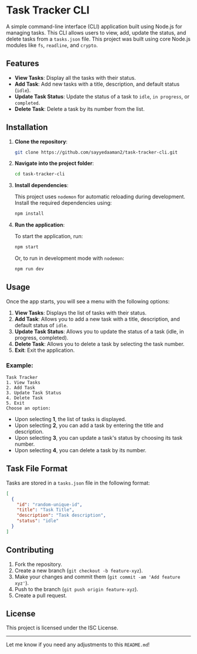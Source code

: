 # Task Tracker CLI

A simple command-line interface (CLI) application built using Node.js for managing tasks. This CLI allows users to view, add, update the status, and delete tasks from a `tasks.json` file. This project was built using core Node.js modules like `fs`, `readline`, and `crypto`.

## Features
- **View Tasks**: Display all the tasks with their status.
- **Add Task**: Add new tasks with a title, description, and default status (`idle`).
- **Update Task Status**: Update the status of a task to `idle`, `in progress`, or `completed`.
- **Delete Task**: Delete a task by its number from the list.

## Installation

1. **Clone the repository**:

   ```bash
   git clone https://github.com/sayyedaaman2/task-tracker-cli.git
   ```

2. **Navigate into the project folder**:

   ```bash
   cd task-tracker-cli
   ```

3. **Install dependencies**:

   This project uses `nodemon` for automatic reloading during development. Install the required dependencies using:

   ```bash
   npm install
   ```

4. **Run the application**:

   To start the application, run:

   ```bash
   npm start
   ```

   Or, to run in development mode with `nodemon`:

   ```bash
   npm run dev
   ```

## Usage

Once the app starts, you will see a menu with the following options:

1. **View Tasks**: Displays the list of tasks with their status.
2. **Add Task**: Allows you to add a new task with a title, description, and default status of `idle`.
3. **Update Task Status**: Allows you to update the status of a task (idle, in progress, completed).
4. **Delete Task**: Allows you to delete a task by selecting the task number.
5. **Exit**: Exit the application.

### Example:

```
Task Tracker
1. View Tasks
2. Add Task
3. Update Task Status
4. Delete Task
5. Exit
Choose an option:
```

- Upon selecting **1**, the list of tasks is displayed.
- Upon selecting **2**, you can add a task by entering the title and description.
- Upon selecting **3**, you can update a task's status by choosing its task number.
- Upon selecting **4**, you can delete a task by its number.

## Task File Format

Tasks are stored in a `tasks.json` file in the following format:

```json
[
  {
    "id": "random-unique-id",
    "title": "Task Title",
    "description": "Task description",
    "status": "idle"
  }
]
```

## Contributing

1. Fork the repository.
2. Create a new branch (`git checkout -b feature-xyz`).
3. Make your changes and commit them (`git commit -am 'Add feature xyz'`).
4. Push to the branch (`git push origin feature-xyz`).
5. Create a pull request.

## License

This project is licensed under the ISC License.

---

Let me know if you need any adjustments to this `README.md`!